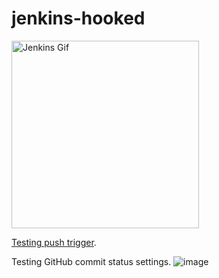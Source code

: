 # jenkins-hooked
<img src="https://cdn.dribbble.com/users/1096850/screenshots/3488730/jenkins.gif" alt="Jenkins Gif" width="300"/>

[Testing push trigger](https://github.com/cherylfong/jenkins-hooked/settings/hooks).

Testing GitHub commit status settings.
![image](https://user-images.githubusercontent.com/42821602/57597652-1fc80800-7505-11e9-85f7-d0cef173dc70.png)
